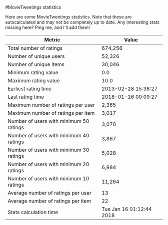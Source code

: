 #MovieTweetings statistics

Here are some MovieTweetings statistics. Note that these are autocalculated and may not be completely up to date. Any interesting stats missing here? Ping me, and I'll add them!

Metric | Value
--- | ---
Total number of ratings                 | 674,256
Number of unique users                  | 52,326
Number of unique items                  | 30,046
Minimum rating value                    | 0.0
Maximum rating value                    | 10.0
Earliest rating time                    | 2013-02-28 15:38:27
Last rating time                        | 2018-01-16 00:09:27
Maximum number of ratings per user      | 2,365
Maximum number of ratings per item      | 3,017
Number of users with minimum 50 ratings | 3,070
Number of users with minimum 40 ratings | 3,867
Number of users with minimum 30 ratings | 5,028
Number of users with minimum 20 ratings | 6,984
Number of users with minimum 10 ratings | 11,264
Average number of ratings per user      | 13
Average number of ratings per item      | 22
Stats calculation time                  | Tue Jan 16 01:12:44 2018


